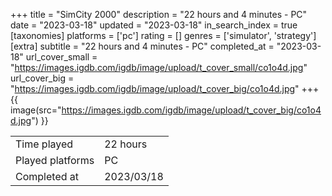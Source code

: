 +++
title = "SimCity 2000"
description = "22 hours and 4 minutes - PC"
date = "2023-03-18"
updated = "2023-03-18"
in_search_index = true
[taxonomies]
platforms = ['pc']
rating = []
genres = ['simulator', 'strategy']
[extra]
subtitle = "22 hours and 4 minutes - PC"
completed_at = "2023-03-18"
url_cover_small = "https://images.igdb.com/igdb/image/upload/t_cover_small/co1o4d.jpg"
url_cover_big = "https://images.igdb.com/igdb/image/upload/t_cover_big/co1o4d.jpg"
+++
{{ image(src="https://images.igdb.com/igdb/image/upload/t_cover_big/co1o4d.jpg") }}

|              |            |
| ------------ | ---------- |
| Time played  | 22 hours |
| Played platforms    | PC |
| Completed at | 2023/03/18 |


